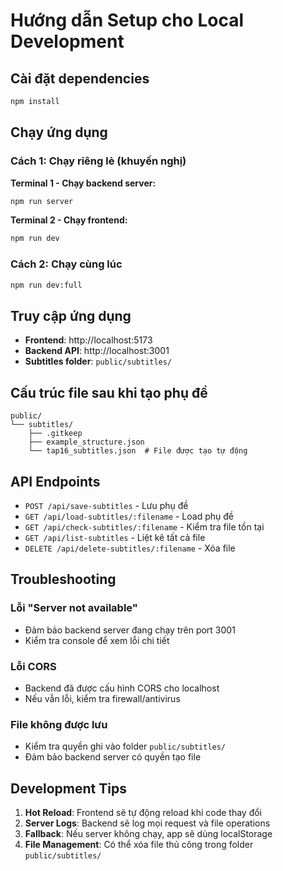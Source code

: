 # Hướng dẫn Setup cho Local Development

## Cài đặt dependencies

```bash
npm install
```

## Chạy ứng dụng

### Cách 1: Chạy riêng lẻ (khuyến nghị)

**Terminal 1 - Chạy backend server:**

```bash
npm run server
```

**Terminal 2 - Chạy frontend:**

```bash
npm run dev
```

### Cách 2: Chạy cùng lúc

```bash
npm run dev:full
```

## Truy cập ứng dụng

- **Frontend**: http://localhost:5173
- **Backend API**: http://localhost:3001
- **Subtitles folder**: `public/subtitles/`

## Cấu trúc file sau khi tạo phụ đề

```
public/
└── subtitles/
    ├── .gitkeep
    ├── example_structure.json
    └── tap16_subtitles.json  # File được tạo tự động
```

## API Endpoints

- `POST /api/save-subtitles` - Lưu phụ đề
- `GET /api/load-subtitles/:filename` - Load phụ đề
- `GET /api/check-subtitles/:filename` - Kiểm tra file tồn tại
- `GET /api/list-subtitles` - Liệt kê tất cả file
- `DELETE /api/delete-subtitles/:filename` - Xóa file

## Troubleshooting

### Lỗi "Server not available"

- Đảm bảo backend server đang chạy trên port 3001
- Kiểm tra console để xem lỗi chi tiết

### Lỗi CORS

- Backend đã được cấu hình CORS cho localhost
- Nếu vẫn lỗi, kiểm tra firewall/antivirus

### File không được lưu

- Kiểm tra quyền ghi vào folder `public/subtitles/`
- Đảm bảo backend server có quyền tạo file

## Development Tips

1. **Hot Reload**: Frontend sẽ tự động reload khi code thay đổi
2. **Server Logs**: Backend sẽ log mọi request và file operations
3. **Fallback**: Nếu server không chạy, app sẽ dùng localStorage
4. **File Management**: Có thể xóa file thủ công trong folder `public/subtitles/`
